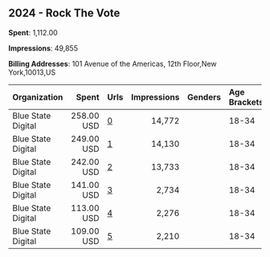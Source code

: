 ## 2024 - Rock The Vote 
**Spent**: 1,112.00

**Impressions**: 49,855

**Billing Addresses**: 101 Avenue of the Americas, 12th Floor,New York,10013,US

|Organization|Spent|Urls|Impressions|Genders|Age Brackets|Country Codes|
|:---|---:|:---|---:|:---|:---|:---|
|Blue State Digital|258.00 USD|[0](https://www.snap.com/political-ads/asset/f1bbd35845d49c647e013e7fcd4ea260cfebebbc156aeff81f2f2a0f43f78519?mediaType=jpeg)|14,772||18-34|united states|
|Blue State Digital|249.00 USD|[1](https://www.snap.com/political-ads/asset/a3709e2a8517047d2ede3a28acdf79d6b73a513880b54fea6c247fc71e295d7c?mediaType=jpeg)|14,130||18-34|united states|
|Blue State Digital|242.00 USD|[2](https://www.snap.com/political-ads/asset/91797a0bab5d719d0c961d2869611123fd1d24de5c9b1d6ad35b487a14b0a055?mediaType=jpeg)|13,733||18-34|united states|
|Blue State Digital|141.00 USD|[3](https://www.snap.com/political-ads/asset/1e737dd6be2bcb6e7401ba7f0c9299ab2ca042bd300f8ee18f5269bc471b34bb?mediaType=jpeg)|2,734||18-34|united states|
|Blue State Digital|113.00 USD|[4](https://www.snap.com/political-ads/asset/f1bbd35845d49c647e013e7fcd4ea260cfebebbc156aeff81f2f2a0f43f78519?mediaType=jpeg)|2,276||18-34|united states|
|Blue State Digital|109.00 USD|[5](https://www.snap.com/political-ads/asset/a99232a97b2a3231f5027dfde4292c20ed310c382f4110792db6fc21699b12e9?mediaType=jpeg)|2,210||18-34|united states|
